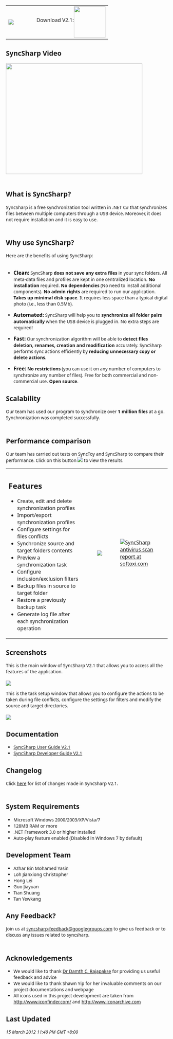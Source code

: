 <table border='0'>
<tr>
<td><img src='http://img16.imageshack.us/img16/8329/syncsharplogo.png' /></td>
<td><pre>     </pre></td>
<td>
<font size='3pt' face='Segoe UI'>Download V2.1:</font><a href='http://syncsharp.googlecode.com/files/SyncSharpV2.1.exe'><img src='https://syncsharp.googlecode.com/svn/trunk/img/downloadpk.png' align='middle' width='98' height='98' /></a>
</td>
</tr>
</table>
<font face='Segoe UI'>

<h2>SyncSharp Video</h2>
<a href='http://www.youtube.com/watch?feature=player_embedded&v=-xGDsiRptnU' target='_blank'><img src='http://img.youtube.com/vi/-xGDsiRptnU/0.jpg' width='425' height=344 /></a><br>
<br>
<h2>What is SyncSharp?</h2>

SyncSharp is a free synchronization tool written in .NET C# that synchronizes files between multiple computers through a USB device. Moreover, it does not require installation and it is easy to use.<br>
<br>
<h2>Why use SyncSharp?</h2>

Here are the benefits of using SyncSharp:<br>
<br>
<ul><li><font color='black' size='3pt'><b>Clean:</b></font> SyncSharp <b>does not save any extra files</b> in your sync folders. All meta-data files and profiles are kept in one centralized location. <b>No installation</b> required. <b>No dependencies</b> (No need to install additional components). <b>No admin rights</b> are required to run our application. <b>Takes up minimal disk space</b>. It requires less space than a typical digital photo (i.e., less than 0.5Mb).</li></ul>

<ul><li><font color='black' size='3pt'><b>Automated:</b></font> SyncSharp will help you to <b>synchronize all folder pairs automatically</b> when the USB device is plugged in. No extra steps are required!</li></ul>

<ul><li><font color='black' size='3pt'><b>Fast:</b></font> Our synchronization algorithm will be able to <b>detect files deletion, renames, creation and modification</b> accurately. SyncSharp performs sync actions efficiently by <b>reducing unnecessary copy or delete actions</b>.</li></ul>

<ul><li><font color='black' size='3pt'><b>Free:</b></font> <b>No restrictions</b> (you can use it on any number of computers to synchronize any number of files). Free for both commercial and non-commercial use. <b>Open source</b>.</li></ul>

<h2>Scalability</h2>

Our team has used our program to synchronize over <b>1 million files</b> at a go. Synchronization was completed successfully.<br>
<br>
<h2>Performance comparison</h2>

Our team has carried out tests on SyncToy and SyncSharp to compare their performance. Click on this button <a href='http://code.google.com/p/syncsharp/wiki/SyncSharpVSSyncToy'><img src='http://img714.imageshack.us/img714/5056/statistics.png' /></a>  to view the results.<br>
<table border='0'>
<tr>
<td>
<font face='Segoe UI'>
<h2>Features</h2>
<ul><li>Create, edit and delete synchronization profiles<br>
</li><li>Import/export synchronization profiles<br>
</li><li>Configure settings for files conflicts<br>
</li><li>Synchronize source and target folders contents<br>
</li><li>Preview a synchronization task<br>
</li><li>Configure inclusion/exclusion filters<br>
</li><li>Backup files in source to target folder<br>
</li><li>Restore a previously backup task<br>
</li><li>Generate log file after each synchronization operation<br>
</font>
</td>
<td><pre>   </pre></td>
<td><a href='http://www.softpedia.com/progClean/SyncSharp-Clean-155581.html'><img src='http://www.softpedia.com/base_img/softpedia_free_award_f.gif' /></a>
</td>
<td><pre>   </pre></td>
<td><a href='http://www.softoxi.com/syncsharp.html'><img src='http://www.softoxi.com/images/public/awards/award.png' alt='SyncSharp antivirus scan report at softoxi.com' border='0' /></a>
</td>
</tr>
</table></li></ul>

<h2>Screenshots</h2>

This is the main window of SyncSharp V2.1 that allows you to access all the features of the application.<br>
<br>
<img src='http://img59.imageshack.us/img59/5057/mainform.png' />

This is the task setup window that allows you to configure the actions to be taken during file conflicts, configure the settings for filters and modify the source and target directories.<br>
<br>
<img src='http://img31.imageshack.us/img31/8040/tasksetupform.png' />

<h2>Documentation</h2>
<ul><li><a href='http://syncsharp.googlecode.com/files/%5BTeam13%5D%5BV2.1%5DUserGuide.pdf'>SyncSharp User Guide V2.1</a>
</li><li><a href='http://syncsharp.googlecode.com/files/%5BTeam13%5D%5BV2.1%5DDeveloperGuide.pdf'>SyncSharp Developer Guide V2.1</a></li></ul>

<h2>Changelog</h2>

Click <a href='http://code.google.com/p/syncsharp/wiki/Changelog'>here</a> for list of changes made in SyncSharp V2.1.<br>
<br>
<h2>System Requirements</h2>
<ul><li>Microsoft Windows 2000/2003/XP/Vista/7<br>
</li><li>128MB RAM or more<br>
</li><li>.NET Framework 3.0 or higher installed<br>
</li><li>Auto-play feature enabled (Disabled in Windows 7 by default)</li></ul>

<h2>Development Team</h2>
<ul><li>Azhar Bin Mohamed Yasin<br>
</li><li>Loh Jianxiong Christopher<br>
</li><li>Hong Lei<br>
</li><li>Guo Jiayuan<br>
</li><li>Tian Shuang<br>
</li><li>Tan Yewkang</li></ul>

<h2>Any Feedback?</h2>

Join us at <a href='http://groups.google.com.sg/group/syncsharp-feedback/subscribe'>syncsharp-feedback@googlegroups.com</a> to give us feedback or to discuss any issues related to syncsharp.<br>
<br>
<h2>Acknowledgements</h2>
<ul><li>We would like to thank <a href='http://www.comp.nus.edu.sg/~damithch/'>Dr Damth C. Rajapakse</a> for providing us useful feedback and advice<br>
</li><li>We would like to thank Shawn Yip for her invaluable comments on our project documentations and webpage<br>
</li><li>All icons used in this project development are taken from <a href='http://www.iconfinder.com/'>http://www.iconfinder.com/</a> and <a href='http://www.iconarchive.com'>http://www.iconarchive.com</a></li></ul>

<h2>Last Updated</h2>
<i>15 March 2012 11:40 PM GMT +8:00</i>

</font>